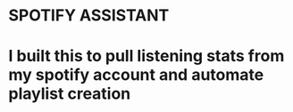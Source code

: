 # SPOTIFY ASSISTANT

# I built this to pull listening stats from my spotify account and automate playlist creation
